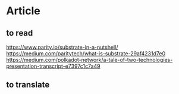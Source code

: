 # Article
## to read
https://www.parity.io/substrate-in-a-nutshell/  
https://medium.com/paritytech/what-is-substrate-29af4231d7e0  
https://medium.com/polkadot-network/a-tale-of-two-technologies-presentation-transcript-e7397c1c7a49  

## to translate  